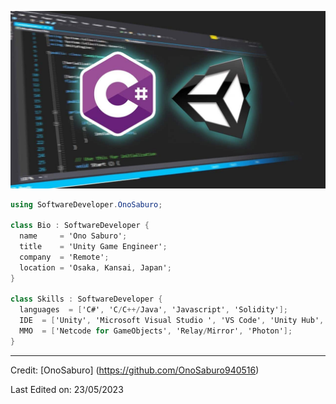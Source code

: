 <p align="center">
  <img src="https://github.com/OnoSaburo940516/Profile/blob/main/unity-game-engine.jpg" />
</p>

```cs
using SoftwareDeveloper.OnoSaburo;

class Bio : SoftwareDeveloper {
  name     = 'Ono Saburo';
  title    = 'Unity Game Engineer';
  company  = 'Remote';
  location = 'Osaka, Kansai, Japan';
}

class Skills : SoftwareDeveloper {
  languages  = ['C#', 'C/C++/Java', 'Javascript', 'Solidity'];
  IDE  = ['Unity', 'Microsoft Visual Studio ', 'VS Code', 'Unity Hub', 'GitHub'];
  MMO  = ['Netcode for GameObjects', 'Relay/Mirror', 'Photon'];
}
```
----
Credit: [OnoSaburo] (https://github.com/OnoSaburo940516)

Last Edited on: 23/05/2023